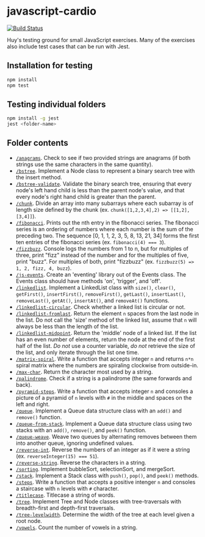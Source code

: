 # javascript-cardio


[![Build Status](https://travis-ci.com/HDTran/javascript-cardio.svg?branch=master)](https://travis-ci.com/HDTran/javascript-cardio)

Huy's testing ground for small JavaScript exercises. Many of the exercises also include test cases that can be run with Jest.

## Installation for testing
```sh
npm install
npm test
```

## Testing individual folders
```sh
npm install -g jest
jest <folder-name>
```

## Folder contents

* [``/anagrams``](https://github.com/HDTran/javascript-cardio/tree/master/anagrams). Check to see if two provided strings are anagrams (if both strings use the same characters in the same quantity).
* [``/bstree``](https://github.com/HDTran/javascript-cardio/tree/master/bstree). Implement a Node class to represent a binary search tree with the insert method.
* [``/bstree-validate``](https://github.com/HDTran/javascript-cardio/tree/master/bstree-validate). Validate the binary search tree, ensuring that every node's left hand child is less than the parent node's value, and that every node's right hand child is greater than the parent.
* [``/chunk``](https://github.com/HDTran/javascript-cardio/tree/master/chunk). Divide an array into many subarrays where each subarray is of length size defined by the chunk (ex. ``chunk([1,2,3,4],2) => [[1,2],[3,4]]``).
* [``/fibonacci``](https://github.com/HDTran/javascript-cardio/tree/master/fibonacci). Prints out the nth entry in the fibonacci series. The fibonacci series is an ordering of numbers where each number is the sum of the preceding two. The sequence [0, 1, 1, 2, 3, 5, 8, 13, 21, 34] forms the first ten entries of the fibonacci series (ex. ``fibonacci(4) === 3``).
* [``/fizzbuzz``](https://github.com/HDTran/javascript-cardio/tree/master/fizzbuzz). Console logs the numbers from 1 to n, but for multiples of three, print "fizz" instead of the number and for the multiples of five, print "buzz". For multiples of both, print "fizzbuzz" (ex. ``fizzbuzz(5) => 1, 2, fizz, 4, buzz``).
* [``/js-events``](https://github.com/HDTran/javascript-cardio/tree/master/js-events). Create an 'eventing' library out of the Events class.  The Events class should have methods 'on', 'trigger', and 'off'.
* [``/linkedlist``](https://github.com/HDTran/javascript-cardio/tree/master/linkedlist). Implement a LinkedList class with ``size()``, ``clear()``, ``getFirst()``, ``insertFirst()``, ``removeFirst()``, ``getLast()``, ``insertLast()``, ``removeLast()``, ``getAt()``, ``insertAt()``, and ``removeAt()`` functions.
* [``/linkedlist-circular``](https://github.com/HDTran/javascript-cardio/tree/master/linkedlist-circular). Check whether a linked list is circular or not.
* [``/linkedlist-fromlast``](https://github.com/HDTran/javascript-cardio/tree/master/linkedlist-fromlast). Return the element ``n`` spaces from the last node in the list. Do not call the 'size' method of the linked list, assume that ``n`` will always be less than the length of the list.
* [``/linkedlist-midpoint``](https://github.com/HDTran/javascript-cardio/tree/master/linkedlist-midpoint). Return the 'middle' node of a linked list. If the list has an even number of elements, return the node at the end of the first half of the list. *Do not* use a counter variable, *do not* retrieve the size of the list, and only iterate through the list one time.
* [``/matrix-spiral``](https://github.com/HDTran/javascript-cardio/tree/master/matrix-spiral). Write a function that accepts integer ``n`` and returns ``n*n`` spiral matrix where the numbers are spiraling clockwise from outside-in.
* [``/max-char``](https://github.com/HDTran/javascript-cardio/tree/master/max-char). Return the character most used by a string.
* [``/palindrome``](https://github.com/HDTran/javascript-cardio/tree/master/palindrome). Check if a string is a palindrome (the same forwards and back).
* [``/pyramid-steps``](https://github.com/HDTran/javascript-cardio/tree/master/pyramid-steps). Write a function that accepts integer ``n`` and consoles a picture of a pyramid of ``n`` levels with ``#`` in the middle and spaces on the left and right.
* [``/queue``](https://github.com/HDTran/javascript-cardio/tree/master/queue). Implement a Queue data structure class with an ``add()`` and ``remove()`` function.
* [``/queue-from-stack``](https://github.com/HDTran/javascript-cardio/tree/master/queue-from-stack). Implement a Queue data structure class using two stacks with an ``add()``, ``remove()``, and ``peek()`` function.
* [``/queue-weave``](https://github.com/HDTran/javascript-cardio/tree/master/queue-weave). Weave two queues by alternating removes between them into another queue, ignoring undefined values.
* [``/reverse-int``](https://github.com/HDTran/javascript-cardio/tree/master/reverse-int). Reverse the numbers of an integer as if it were a string (ex. ``reverseInteger(15) === 51``).
* [``/reverse-string``](https://github.com/HDTran/javascript-cardio/tree/master/reverse-string). Reverse the characters in a string.
* [``/sorting``](https://github.com/HDTran/javascript-cardio/tree/master/sorting). Implement bubbleSort, selectionSort, and mergeSort.
* [``/stack``](https://github.com/HDTran/javascript-cardio/tree/master/stack). Implement a Stack class with ``push()``, ``pop()``, and ``peek()`` methods.
* [``/steps``](https://github.com/HDTran/javascript-cardio/tree/master/steps). Write a function that accepts a positive intenger ``n`` and consoles a staircase with ``n`` levels with ``#`` character.
* [``/titlecase``](https://github.com/HDTran/javascript-cardio/tree/master/titlecase). Titlecase a string of words.
* [``/tree``](https://github.com/HDTran/javascript-cardio/tree/master/tree). Implement Tree and Node classes with tree-traversals with breadth-first and depth-first traversals.
* [``/tree-levelwidth``](https://github.com/HDTran/javascript-cardio/tree/master/tree-levelwidth). Determine the width of the tree at each level given a root node.
* [``/vowels``](https://github.com/HDTran/javascript-cardio/tree/master/vowels). Count the number of vowels in a string.